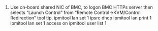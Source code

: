1. Use on-board shared NIC of BMC, to logon BMC HTTPs server then selects  “Launch Control” from “Remote Control->KVM/Control Redirection” tool tip.
         ipmitool lan set 1 ipsrc dhcp
         ipmitool lan print 1
         ipmitool lan set 1 access on
         ipmitool user list 1
